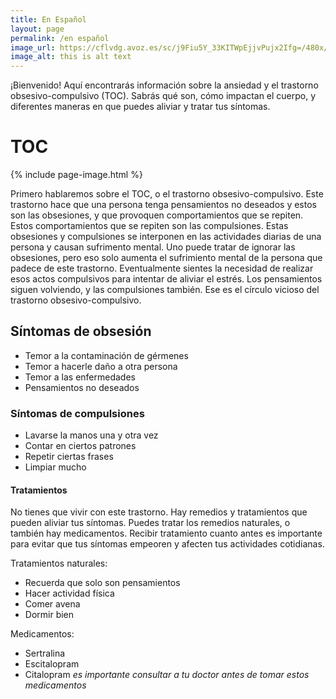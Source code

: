 ```yaml
---
title: En Español
layout: page
permalink: /en español
image_url: https://cflvdg.avoz.es/sc/j9Fiu5Y_33KITWpEjjvPujx2Ifg=/480x/2022/04/19/00121650353248736927268/Foto/circuloviciosodeltoc.png
image_alt: this is alt text
---
```

¡Bienvenido! Aquí encontrarás información sobre la ansiedad y el trastorno obsesivo-compulsivo (TOC). Sabrás qué son, cómo 
impactan el cuerpo, y diferentes maneras en que puedes aliviar y tratar tus síntomas.


# TOC

{% include page-image.html %}
 

Primero hablaremos sobre el TOC, o el trastorno obsesivo-compulsivo. Este trastorno hace que una persona tenga 
pensamientos no deseados y estos son las obsesiones, y que provoquen comportamientos que se repiten. Estos comportamientos que se repiten son las compulsiones. Estas obsesiones y compulsiones se interponen en las actividades diarias de una persona y causan sufrimento mental. Uno puede tratar de ignorar las obsesiones, pero eso solo aumenta el sufrimiento mental de la persona que padece de este trastorno. Eventualmente sientes la necesidad de realizar esos actos compulsivos para intentar de aliviar el estrés. Los pensamientos siguen volviendo, y las compulsiones también. Ese es el círculo vicioso del trastorno obsesivo-compulsivo.

## Síntomas de obsesión

* Temor a la contaminación de gérmenes
* Temor a hacerle daño a otra persona
* Temor a las enfermedades
* Pensamientos no deseados 

### Síntomas de compulsiones

* Lavarse la manos una y otra vez
* Contar en ciertos patrones
* Repetir ciertas frases 
* Limpiar mucho

#### Tratamientos

No tienes que vivir con este trastorno. Hay remedios y tratamientos que pueden aliviar tus síntomas. Puedes tratar los remedios naturales, o también hay medicamentos. Recibir tratamiento cuanto antes es importante para evitar que tus síntomas empeoren y afecten tus actividades cotidianas.

Tratamientos naturales:
* Recuerda que solo son pensamientos
* Hacer actividad física
* Comer avena
* Dormir bien

Medicamentos:
* Sertralina
* Escitalopram 
* Citalopram
*es importante consultar a tu doctor antes de tomar estos medicamentos*

